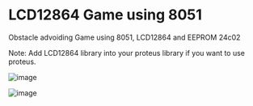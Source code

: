 # LCD12864 Game using 8051

Obstacle advoiding Game using 8051, LCD12864 and EEPROM 24c02

Note: Add LCD12864 library into your proteus library if you want to use proteus.


![image](https://github.com/nhattruong05022003/LCD12864_Game_using_8051/assets/145974955/e3322f8a-9672-4944-8f38-54fd6a2b6e77)


![image](https://github.com/nhattruong05022003/LCD12864_Game_using_8051/assets/145974955/c922d170-115b-42a8-bb52-c3312f9aa281)

